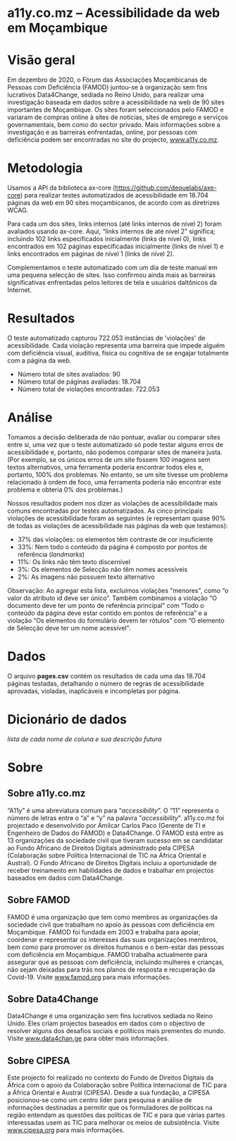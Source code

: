 # a11y.co.mz – Acessibilidade da web em Moçambique
 
# Visão geral
Em dezembro de 2020, o Fórum das Associações Moçambicanas de Pessoas com Deficiência (FAMOD) juntou-se à organização sem fins lucrativos Data4Change, sediada no Reino Unido, para realizar uma investigação baseada em dados sobre a acessibilidade na web de 90 sites importantes de Moçambique. Os sites foram seleccionados pelo FAMOD e variaram de compras online à sites de notícias, sites de emprego e serviços governamentais, bem como do sector privado. Mais informações sobre a investigação e as barreiras enfrentadas, online,  por pessoas com deficiência podem ser encontradas no site do projecto, www.a11y.co.mz.

# Metodologia
Usamos a API da biblioteca ax-core (https://github.com/dequelabs/axe-core) para realizar testes automatizados de acessibilidade em 18.704 páginas da web em 90 sites moçambicanos, de acordo com as diretrizes WCAG.

Para cada um dos sites, links internos (até links internos de nível 2) foram avaliados usando ax-core. Aqui, “links internos de até nível 2” significa; incluindo 102 links especificados inicialmente (links de nível 0), links encontrados em 102 páginas especificadas inicialmente (links de nível 1) e links encontrados em páginas de nível 1 (links de nível 2).

Complementamos o teste automatizado com um dia de teste manual em uma pequena selecção de sites. Isso confirmou ainda mais as barreiras significativas enfrentadas pelos leitores de tela e usuários daltônicos da Internet.

# Resultados
O teste automatizado capturou 722.053 instâncias de 'violações' de acessibilidade. Cada violação representa uma barreira que impede alguém com deficiência visual, auditiva, física ou cognitiva de se engajar totalmente com a página da web.

- Número total de sites avaliados: 90
- Número total de páginas avaliadas: 18.704
- Número total de violações encontradas: 722.053

# Análise
Tomamos a decisão deliberada de não pontuar, avaliar ou comparar sites entre si, uma vez que o teste automatizado só pode testar alguns erros de acessibilidade e, portanto, não podemos comparar sites de maneira justa. (Por exemplo, se os únicos erros de um site fossem 100 imagens sem textos alternativos, uma ferramenta poderia encontrar todos eles e, portanto, 100% dos problemas. No entanto, se um site tivesse um problema relacionado à ordem de foco, uma ferramenta poderia não encontrar este problema e obteria 0% dos problemas.)

Nossos resultados podem nos dizer as violações de acessibilidade mais comuns encontradas por testes automatizados. As cinco principais violações de acessibilidade foram as seguintes (e representam quase 90% de todas as violações de acessibilidade nas páginas da web que testamos):
- 37% das violações: os elementos têm contraste de cor insuficiente
- 33%: Nem todo o conteúdo da página é composto por pontos de referência (*landmarks*)
- 11%: Os links não têm texto discernível
- 3%: Os elementos de Selecção não têm nomes acessíveis
- 2%: As imagens não possuem texto alternativo

Observação: Ao agregar esta lista, excluímos violações "menores", como “o valor do atributo id deve ser único”. Também combinamos a violação “O documento deve ter um ponto de referência principal” com “Todo o conteúdo da página deve estar contido em pontos de referência” e a violação “Os elementos do formulário devem ter rótulos” com “O elemento de Selecção deve ter um nome acessível".

# Dados
O arquivo **pages.csv** contém os resultados de cada uma das 18.704 páginas testadas, detalhando o número de regras de acessibilidade aprovadas, violadas, inaplicáveis ​​e incompletas por página.

# Dicionário de dados
*lista de cada nome de coluna e sua descrição futura*

# Sobre
## Sobre a11y.co.mz
“A11y” é uma abreviatura comum para “*accessibility*”. O “11” representa o número de letras entre o “a” e “y” na palavra "*accessibility*". a11y.co.mz foi projectado e desenvolvido por Amílcar Carlos Paco (Gerente de TI e Engenheiro de Dados do FAMOD) e Data4Change. O FAMOD está entre as 13 organizações da sociedade civil que tiveram sucesso em se candidatar ao Fundo Africano de Direitos Digitais administrado pela CIPESA (Colaboração sobre Política Internacional de TIC na África Oriental e Austral). O Fundo Africano de Direitos Digitais incluiu a oportunidade de receber treinamento em habilidades de dados e trabalhar em projectos baseados em dados com Data4Change.

## Sobre FAMOD
FAMOD é uma organização que tem como membros as organizações da sociedade civil que trabalham no apoio às pessoas com deficiência em Moçambique. FAMOD foi fundada em 2003 e trabalha para apoiar, coordenar e representar os interesses das suas organizações membros, bem como para promover os direitos humanos e o bem-estar das pessoas com deficiência em Moçambique. FAMOD trabalha actualmente para assegurar que as pessoas com deficiência, incluindo mulheres e crianças, não sejam deixadas para trás nos planos de resposta e recuperação da Covid-19. Visite www.famod.org para mais informações.

## Sobre Data4Change
Data4Change é uma organização sem fins lucrativos sediada no Reino Unido. Eles criam projectos baseados em dados com o objectivo de resolver alguns dos desafios sociais e políticos mais prementes do mundo. Visite www.data4chan.ge para obter mais informações.

## Sobre CIPESA
Este projecto foi realizado no contexto do Fundo de Direitos Digitais da África com o apoio da Colaboração sobre Política Internacional de TIC para a África Oriental e Austral (CIPESA). Desde a sua fundação, a CIPESA posicionou-se como um centro líder para pesquisa e análise de informações destinadas a permitir que os formuladores de políticas na região entendam as questões das políticas de TIC e para que várias partes interessadas usem as TIC para melhorar os meios de subsistência. Visite www.cipesa.org para mais informações.
